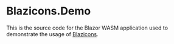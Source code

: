 # Blazicons.Demo
This is the source code for the Blazor WASM application used to demonstrate the usage of [Blazicons](https://github.com/kyleherzog/Blazicons).